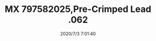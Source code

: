 ﻿---
layout: post 
title: MX 797582025,Pre-Crimped Lead .062
tags: 1625
categories: wire-harness
overview: Pre-Crimped Lead .062" Male, 150mm, 22 AWG
series: 1625
part_number: 797582025
thumb_img: static/202007/414-thumb-20200703150201.jpg
image: static/202007/414-20200703150201.jpg
date: 2020/7/3 7:01:40
---



